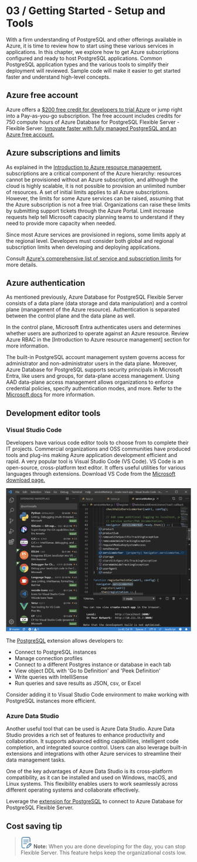 # 03 / Getting Started - Setup and Tools

With a firm understanding of PostgreSQL and other offerings available in Azure, it is time to review how to start using these various services in applications. In this chapter, we explore how to get Azure subscriptions configured and ready to host PostgreSQL applications. Common PostgreSQL application types and the various tools to simplify their deployment will reviewed. Sample code will make it easier to get started faster and understand high-level concepts.

## Azure free account

Azure offers a [$200 free credit for developers to trial Azure](https://azure.microsoft.com/free) or jump right into a Pay-as-you-go subscription. The free account includes credits for 750 compute hours of Azure Database for PostgreSQL Flexible Server - Flexible Server. [Innovate faster with fully managed PostgreSQL and an Azure free account.](https://learn.microsoft.com/azure/postgresql/flexible-server/how-to-deploy-on-azure-free-account)

## Azure subscriptions and limits

As explained in the [Introduction to Azure resource management](../02_IntroToPostgreSQL/02_02_Introduction_to_Azure_resource_mgmt.md), subscriptions are a critical component of the Azure hierarchy: resources cannot be provisioned without an Azure subscription, and although the cloud is highly scalable, it is not possible to provision an unlimited number of resources. A set of initial limits applies to all Azure subscriptions. However, the limits for some Azure services can be raised, assuming that the Azure subscription is not a free trial. Organizations can raise these limits by submitting support tickets through the Azure Portal. Limit increase requests help tell Microsoft capacity planning teams to understand if they need to provide more capacity when needed.

Since most Azure services are provisioned in regions, some limits apply at the regional level. Developers must consider both global and regional subscription limits when developing and deploying applications.

Consult [Azure's comprehensive list of service and subscription limits](https://docs.microsoft.com/azure/azure-resource-manager/management/azure-subscription-service-limits) for more details.

## Azure authentication

As mentioned previously, Azure Database for PostgreSQL Flexible Server consists of a data plane (data storage and data manipulation) and a control plane (management of the Azure resource). Authentication is separated between the control plane and the data plane as well.

In the control plane, Microsoft Entra authenticates users and determines whether users are authorized to operate against an Azure resource. Review Azure RBAC in the [Introduction to Azure resource management] section for more information.

The built-in PostgreSQL account management system governs access for administrator and non-administrator users in the data plane. Moreover, Azure Database for PostgreSQL supports security principals in Microsoft Entra, like users and groups, for data-plane access management. Using AAD data-plane access management allows organizations to enforce credential policies, specify authentication modes, and more. Refer to the [Microsoft docs](https://learn.microsoft.com/azure/postgresql/flexible-server/concepts-azure-ad-authentication) for more information.

## Development editor tools

### Visual Studio Code

Developers have various code editor tools to choose from to complete their IT projects. Commercial organizations and OSS communities have produced tools and plug-ins making Azure application development efficient and rapid. A very popular tool is Visual Studio Code (VS Code). VS Code is an open-source, cross-platform text editor. It offers useful utilities for various languages through extensions. Download VS Code from the [Microsoft download page.](https://code.visualstudio.com/download)

![A simple screenshot of Visual Studio Code.](media/VSCode_screenshot.png "Visual Studio Code")

The [PostgreSQL](https://marketplace.visualstudio.com/items?itemName=ms-ossdata.vscode-postgresql) extension allows developers to:

- Connect to PostgreSQL instances
- Manage connection profiles
- Connect to a different Postgres instance or database in each tab
- View object DDL with 'Go to Definition' and 'Peek Definition'
- Write queries with IntelliSense
- Run queries and save results as JSON, csv, or Excel

Consider adding it to Visual Studio Code environment to make working with PostgreSQL instances more efficient.

### Azure Data Studio

Another useful tool that can be used is Azure Data Studio. Azure Data Studio provides a rich set of features to enhance productivity and collaboration. It supports advanced editing capabilities, intelligent code completion, and integrated source control. Users can also leverage built-in extensions and integrations with other Azure services to streamline their data management tasks.

One of the key advantages of Azure Data Studio is its cross-platform compatibility, as it can be installed and used on Windows, macOS, and Linux systems. This flexibility enables users to work seamlessly across different operating systems and collaborate effectively.

Leverage the [extension for PostgreSQL](https://learn.microsoft.com/azure-data-studio/quickstart-postgres) to connect to Azure Database for PostgreSQL Flexible Server.

## Cost saving tip

>![Note icon](media/note.png "Note") **Note:** When you are done developing for the day, you can stop Flexible Server. This feature helps keep the organizational costs low.
